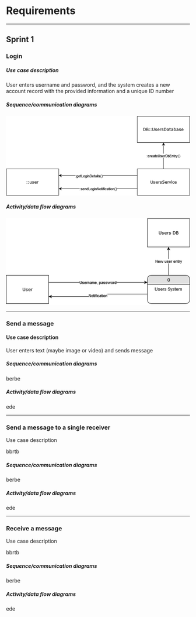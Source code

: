 # Requirements

---

## Sprint 1

### Login

##### Use case description

User enters username and password, and the system creates a new account record with the provided information and a unique ID number

##### Sequence/communication diagrams

![Login Comm.png](assets/6fdbcd04e722173be6313151d0a9a746e7402b6b.png)



##### Activity/data flow diagrams

![Login Data Flow.drawio.png](assets/249e5f1040a60bf5a182b31e4187cd7d48b5de11.png)



---

### Send a message

#### Use case description

User enters text (maybe image or video) and sends message

##### Sequence/communication diagrams

berbe

##### Activity/data flow diagrams

ede

---

### Send a message to a single receiver

Use case description

bbrtb

##### Sequence/communication diagrams

berbe

##### Activity/data flow diagrams

ede

---

### Receive a message

Use case description

bbrtb

##### Sequence/communication diagrams

berbe

##### Activity/data flow diagrams

ede
